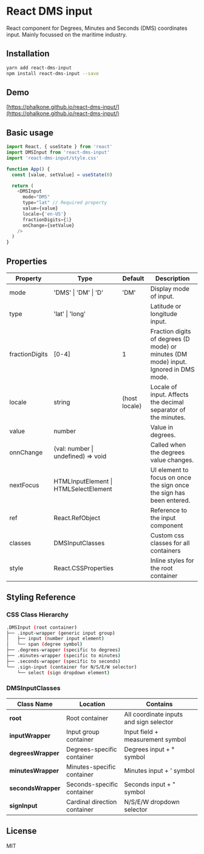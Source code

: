 # React DMS input

React component for Degrees, Minutes and Seconds (DMS) coordinates input. Mainly focussed on the maritime industry.

## Installation

```sh
yarn add react-dms-input
npm install react-dms-input --save
```

## Demo

[https://phalkone.github.io/react-dms-input/](https://phalkone.github.io/react-dms-input/)

## Basic usage

```javascript
import React, { useState } from 'react'
import DMSInput from 'react-dms-input'
import 'react-dms-input/style.css'

function App() {
  const [value, setValue] = useState(0)

  return (
    <DMSInput
      mode="DMS"
      type="lat" // Required property
      value={value}
      locale={'en-US'}
      fractionDigits={1}
      onChange={setValue}
    />
  )
}
```

## Properties

| Property       | Type                                  | Default       | Description                                                                          |
| -------------- | ------------------------------------- | ------------- | ------------------------------------------------------------------------------------ |
| mode           | 'DMS' \| 'DM' \| 'D'                  | 'DM'          | Display mode of input.                                                               |
| type           | 'lat' \| 'long'                       |               | Latitude or longitude input.                                                         |
| fractionDigits | [0-4]                                 | 1             | Fraction digits of degrees (D mode) or minutes (DM mode) input. Ignored in DMS mode. |
| locale         | string                                | (host locale) | Locale of input. Affects the decimal separator of the minutes.                       |
| value          | number                                |               | Value in degrees.                                                                    |
| onnChange      | (val: number \| undefined) => void    |               | Called when the degrees value changes.                                               |
| nextFocus      | HTMLInputElement \| HTMLSelectElement |               | UI element to focus on once the sign once the sign has been entered.                 |
| ref            | React.RefObject                       |               | Reference to the input component                                                     |
| classes        | DMSInputClasses                       |               | Custom css classes for all containers                                                |
| style          | React.CSSProperties                   |               | Inline styles for the root container                                                 |

## Styling Reference

### CSS Class Hierarchy

```bash
.DMSInput (root container)
├── .input-wrapper (generic input group)
│   ├── input (number input element)
│   └── span (degree symbol)
├── .degrees-wrapper (specific to degrees)
├── .minutes-wrapper (specific to minutes)
├── .seconds-wrapper (specific to seconds)
└── .sign-input (container for N/S/E/W selector)
    └── select (sign dropdown element)
```

### DMSInputClasses

| Class Name         | Location                     | Contains                                |
| ------------------ | ---------------------------- | --------------------------------------- |
| **root**           | Root container               | All coordinate inputs and sign selector |
| **inputWrapper**   | Input group container        | Input field + measurement symbol        |
| **degreesWrapper** | Degrees-specific container   | Degrees input + ° symbol                |
| **minutesWrapper** | Minutes-specific container   | Minutes input + ' symbol                |
| **secondsWrapper** | Seconds-specific container   | Seconds input + " symbol                |
| **signInput**      | Cardinal direction container | N/S/E/W dropdown selector               |

## License

MIT
